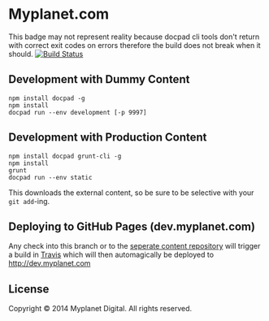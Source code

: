 # Myplanet.com   

This badge may not represent reality because docpad cli tools don't return with correct exit codes on errors therefore the build does not break when it should.
[![Build Status](https://travis-ci.org/myplanetdigital/myplanetdigital.svg?branch=develop)](https://travis-ci.org/myplanetdigital/myplanetdigital)
 
## Development with Dummy Content 
	     
	npm install docpad -g  
	npm install
	docpad run --env development [-p 9997]

## Development with Production Content

	npm install docpad grunt-cli -g
	npm install
	grunt
	docpad run --env static
 
This downloads the external content, so be sure to be selective with your `git add`-ing.

## Deploying to GitHub Pages (dev.myplanet.com)

Any check into this branch or to the [seperate content repository](https://github.com/myplanetdigital/myplanetdigital-content) will trigger a build in [Travis](https://travis-ci.org/) which will then automagically be deployed to http://dev.myplanet.com

## License 

Copyright © 2014 Myplanet Digital. All rights reserved.
 
 
